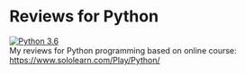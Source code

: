# Reviews for Python
[![Python 3.6](https://img.shields.io/badge/python-3.6-green.svg)](https://www.python.org/downloads/release/python-360/)   
My reviews for Python programming based on online course: https://www.sololearn.com/Play/Python/
